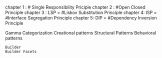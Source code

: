 chapter 1 : # Single Responsibility Priciple
chapter 2 : #Open Closed Principle
chapter 3 : LSP = #Liskov Substitution Principle 
chapter 4: ISP = #Interface Segregation Principle 
chapter 5: DIP = #Dependency Inversion Principle

Gamma Categorization
    Creational patterns
    Structural Patterns
    Behavioral patterns

    Builder
    Builder Facets
    
    